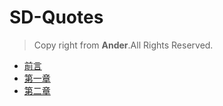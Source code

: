 # SD-Quotes
 
 > Copy right from **Ander**.All Rights Reserved.
  
  * [前言](README.md)
  * [第一章](ch1/preface.md)
  * [第二章](ch2/README.md)
